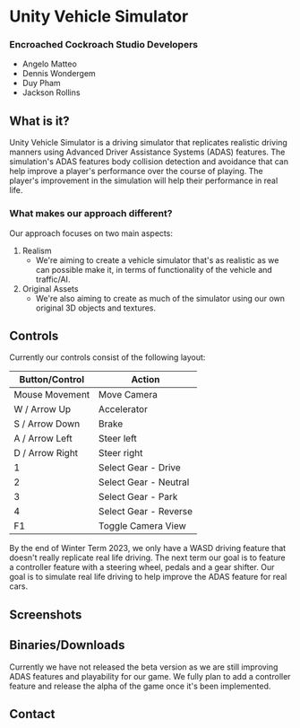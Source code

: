 # Unity Vehicle Simulator
### Encroached Cockroach Studio Developers
* Angelo Matteo
* Dennis Wondergem
* Duy Pham
* Jackson Rollins


## What is it?
Unity Vehicle Simulator is a driving simulator that replicates realistic driving manners using Advanced Driver Assistance Systems (ADAS) features. The simulation's ADAS features body collision detection and avoidance that can help improve a player's performance over the course of playing. The player's improvement in the simulation will help their performance in real life.

### What makes our approach different?
Our approach focuses on two main aspects:
1. Realism
    * We're aiming to create a vehicle simulator that's as realistic as we can possible make it, in terms of functionality of the vehicle and traffic/AI. 
2. Original Assets
    * We're also aiming to create as much of the simulator using our own original 3D objects and textures. 
## Controls
Currently our controls consist of the following layout:

| Button/Control  | Action |
| ------------- | ------------- |
| Mouse Movement  | Move Camera  |
| W / Arrow Up  | Accelerator  |
| S / Arrow Down  | Brake  |
| A / Arrow Left  | Steer left  |
| D / Arrow Right  | Steer right  |
| 1  | Select Gear - Drive  |
| 2  | Select Gear - Neutral  |
| 3  | Select Gear - Park |
| 4  | Select Gear - Reverse  |
| F1  | Toggle Camera View  |

By the end of Winter Term 2023, we only have a WASD driving feature that doesn't really replicate real life driving.
The next term our goal is to feature a controller feature with a steering wheel, pedals and a gear shifter. Our goal is to simulate real life driving to help improve the ADAS feature for real cars.


## Screenshots

## Binaries/Downloads
Currently we have not released the beta version as we are still improving ADAS features and playability for our game. We fully plan to add a controller feature and release the alpha of the game once it's been implemented.

## Contact






